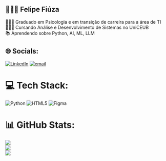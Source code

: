 ## 🧑🏾‍💻 Felipe Fiúza

👨🏽‍🎓 Graduado em Psicologia e em transição de carreira para a área de TI <br/>
🧑🏽‍🏫 Cursando Análise e Desenvolvimento de Sistemas no UniCEUB <br/>
📚 Aprendendo sobre Python, AI, ML, LLM

<!--
**ffiuza21/ffiuza21** is a ✨ _special_ ✨ repository because its `README.md` (this file) appears on your GitHub profile.

Here are some ideas to get you started:

- 🔭 I’m currently working on ...
- 🌱 I’m currently learning ...
- 👯 I’m looking to collaborate on ...
- 🤔 I’m looking for help with ...
- 💬 Ask me about ...
- 📫 How to reach me: ...
- 😄 Pronouns: ...
- ⚡ Fun fact: ...
-->



## 🌐 Socials:
[![LinkedIn](https://img.shields.io/badge/LinkedIn-%230077B5.svg?logo=linkedin&logoColor=white)](https://linkedin.com/in/linkedin.com/in/ffiuza) [![email](https://img.shields.io/badge/Email-D14836?logo=gmail&logoColor=white)](mailto:ffiuzasantos@gmail.com) 

# 💻 Tech Stack:
![Python](https://img.shields.io/badge/python-3670A0?style=for-the-badge&logo=python&logoColor=ffdd54) ![HTML5](https://img.shields.io/badge/html5-%23E34F26.svg?style=for-the-badge&logo=html5&logoColor=white) ![Figma](https://img.shields.io/badge/figma-%23F24E1E.svg?style=for-the-badge&logo=figma&logoColor=white)
# 📊 GitHub Stats:
![](https://github-readme-stats.vercel.app/api?username=ffiuza21&theme=dark&hide_border=false&include_all_commits=true&count_private=true)<br/>
![](https://nirzak-streak-stats.vercel.app/?user=ffiuza21&theme=dark&hide_border=false)<br/>
![](https://github-readme-stats.vercel.app/api/top-langs/?username=ffiuza21&theme=dark&hide_border=false&include_all_commits=true&count_private=true&layout=compact)

<!-- Proudly created with GPRM ( https://gprm.itsvg.in ) -->
